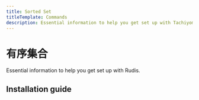 ```yaml
---
title: Sorted Set
titleTemplate: Commands
description: Essential information to help you get set up with Tachiyomi.
---
```


# 有序集合

Essential information to help you get set up with Rudis.

## Installation guide